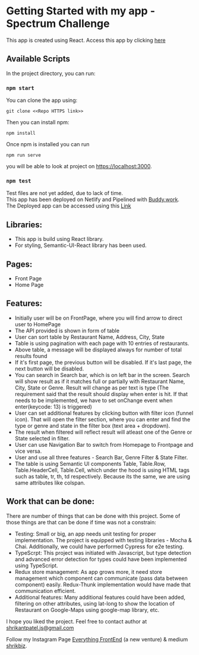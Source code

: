 # Getting Started with my app - Spectrum Challenge

This app is created using React. Access this app by clicking [here](https://wizardly-morse-eaf334.netlify.app)

## Available Scripts

In the project directory, you can run:

### `npm start`

You can clone the app using: 

```
git clone <<Repo HTTPS link>>
```

Then you can install npm: 

```
npm install
```

Once npm is installed you can run

```
npm run serve
```

you will be able to look at project on [https://localhost:3000](https://localhost:3000).

### `npm test`

Test files are not yet added, due to lack of time.\
This app has been deployed on Netlify and Pipelined with [Buddy.work](https://buddy.works/).\
The Deployed app can be accessed using this [Link](https://wizardly-morse-eaf334.netlify.app)

## Libraries:

- This app is build using React library.
- For styling, Semantic-UI-React library has been used.

## Pages:

- Front Page
- Home Page

## Features:

- Initially user will be on FrontPage, where you will find arrow to direct user to HomePage
- The API provided is shown in form of table
- User can sort table by Restaurant Name, Address, City, State
- Table is using pagination with each page with 10 entries of restaurants.
- Above table, a message will be displayed always for number of total results found
- If it's first page, the previous button will be disabled. If it's last page, the next button will be disabled.
- You can search in Search bar, which is on left bar in the screen. Search will show result as if it matches full or partially with Restaurant Name, City, State or Genre. Result will change as per text is type (The requirement said that the result should display when enter is hit. If that needs to be implemented, we have to set onChange event when enter(keycode: 13) is triggered)
- User can set additional features by clicking button with filter icon (funnel icon). That will open the filter section, where you can enter and find the type or genre and state in the filter box (text area + dropdown).
- The result when filtered will reflect result will atleast one of the Genre or State selected in filter.
- User can use Navigation Bar to switch from Homepage to Frontpage and vice versa.
- User and use all three features - Search Bar, Genre Filter & State Filter.
- The table is using Semantic UI components Table, Table.Row, Table.HeaderCell, Table.Cell, which under the hood is using HTML tags such as table, tr, th, td respectively. Because its the same, we are using same attributes like colspan.

## Work that can be done:

There are number of things that can be done with this project.
Some of those things are that can be done if time was not a constrain:

- Testing: Small or big, an app needs unit testing for proper implementation. The project is equipped with testing libraries - Mocha & Chai. Additionally, we could have performed Cypress for e2e testing.
- TypeScrpt: This project was initiated with Javascript, but type detection and advanced error detection for types could have been implemented using TypeScript.
- Redux store management: As app grows more, it need store management which component can communicate (pass data between component) easily. Redux-Thunk implementation would have made that communication efficient.
- Additional features: Many additional features could have been added, filtering on other attributes, using lat-long to show the location of Restaurant on Google-Maps using google-map library, etc.

I hope you liked the project. Feel free to contact author at shrikantpatel.js@gmail.com

Follow my Instagram Page [Everything FrontEnd](https://www.instagram.com/shrikbiz.js/) (a new venture) & medium [shrikbiz](shrikbiz.medium.com).
